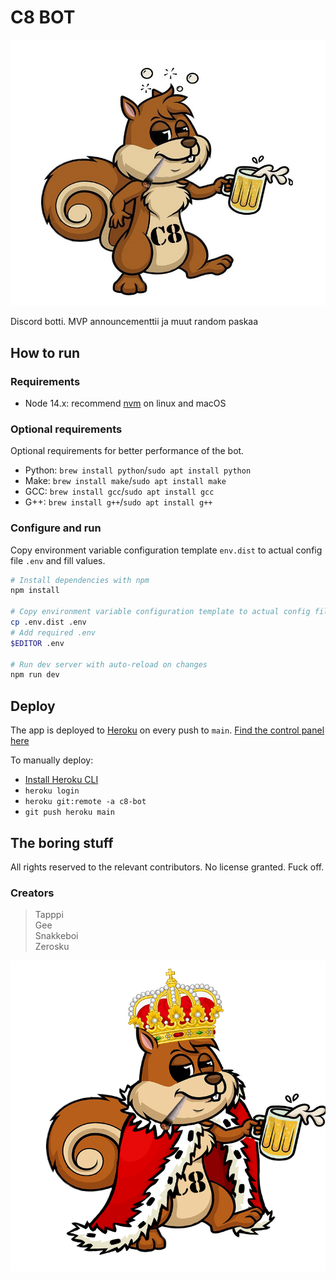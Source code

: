 # C8 BOT

![c8 orava](./docs/images/orava_c8.jpg)

Discord botti. MVP announcementtii ja muut random paskaa

## How to run

### Requirements
* Node 14.x: recommend [nvm](https://github.com/nvm-sh/nvm) on linux and macOS

### Optional requirements

Optional requirements for better performance of the bot.

* Python: `brew install python`/`sudo apt install python`
* Make: `brew install make`/`sudo apt install make`
* GCC: `brew install gcc`/`sudo apt install gcc`
* G++: `brew install g++`/`sudo apt install g++`

### Configure and run 

Copy environment variable configuration template `env.dist` to actual config
file `.env` and fill values.

```bash
# Install dependencies with npm
npm install

# Copy environment variable configuration template to actual config file
cp .env.dist .env
# Add required .env 
$EDITOR .env

# Run dev server with auto-reload on changes
npm run dev
```

## Deploy

The app is deployed to [Heroku](https://heroku.com) on every push to `main`.
[Find the control panel here](https://dashboard.heroku.com/apps/c8-bot)

To manually deploy:
* [Install Heroku CLI](https://devcenter.heroku.com/articles/heroku-cli)
* `heroku login`
* `heroku git:remote -a c8-bot`
* `git push heroku main`

## The boring stuff

All rights reserved to the relevant contributors. No license granted. Fuck off.

### Creators

> Tapppi  
  Gee  
  Snakkeboi  
  Zerosku  

![c8 kuningas](./docs/images/oravakuningas_c8.png)
